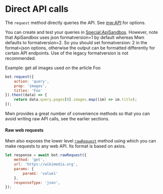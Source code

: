 # Direct API calls

The `request` method directly queries the API. See [mw:API](https://www.mediawiki.org/wiki/API:Main_page) for options.

You can create and test your queries in [Special:ApiSandbox](https://www.mediawiki.org/wiki/Special:ApiSandbox). However, note that ApiSandbox uses json formatversion=1 by default whereas Mwn defaults to formatversion=2. So you should set formatversion: 2 in the format=json options, otherwise the output can be formatted differently for certain API endpoints. Use of the legacy formatversion is not recommended.

Example: get all images used on the article Foo

```js
bot.request({
	action: 'query',
	prop: 'images',
	titles: 'Foo'
}).then((data) => {
	return data.query.pages[0].images.map((im) => im.title);
});
```

Mwn provides a great number of convenience methods so that you can avoid writing raw API calls, see the earlier sections.

#### Raw web requests

Mwn also exposes the lower level [`rawRequest`](https://mwn.toolforge.org/docs/api/classes/mwn.html#rawrequest) method using which you can make requests to any web API. Its format is based on axios.

```js
let response = await bot.rawRequest({
	method: 'get',
	url: 'https://wikimedia.org',
	params: {
		param1: 'value1'
	},
	responseType: 'json',
});
```
